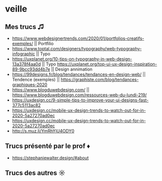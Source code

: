 # veille


## Mes trucs ♫
* https://www.webdesignertrends.com/2020/01/portfolios-creatifs-exemples/  || Portfilio
* https://www.toptal.com/designers/typography/web-typography-infographic || Typo
* https://uxplanet.org/10-tips-on-typography-in-web-design-13a378f4aa0d ||  Typo https://uxplanet.org/top-ui-ux-design-inspiration-89-9bcc93dd4b7e || Design annimation
* https://99designs.fr/blog/tendances/tendances-en-design-web/ || Tendence (exemples) || https://graphiste.com/blog/tendances-graphiques-2020
* https://www.blogduwebdesign.com/  || https://www.blogduwebdesign.com/ressources-web-du-lundi-219/
* https://uxdesign.cc/9-simple-tips-to-improve-your-ui-designs-fast-377c5113ac82
* https://uxdesign.cc/mobile-ux-design-trends-to-watch-out-for-in-2020-5a27270ad0ec
* https://uxdesign.cc/mobile-ux-design-trends-to-watch-out-for-in-2020-5a27270ad0ec
* http://s.muz.li/YmRhYjU4ODY0




## Trucs présenté par le prof ♦
* https://stephaniewalter.design/#about

## Trucs des autres ☼

